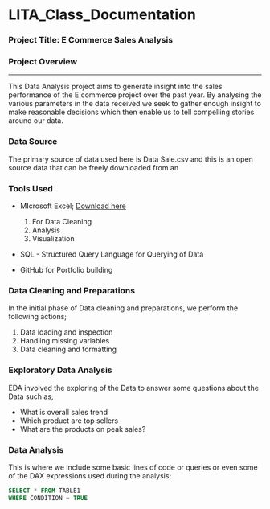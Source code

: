 # LITA_Class_Documentation

### Project Title: E Commerce Sales Analysis

### Project Overview
---
This Data Analysis project aims to generate insight into the sales performance of the E commerce project over the past year. By analysing the various parameters in the data received we seek to gather enough insight to make reasonable decisions which then enable us to tell compelling stories around our data.

### Data Source
The primary source of data used here is Data Sale.csv and this is an open source data that can be freely downloaded from an 

### Tools Used
- MIcrosoft Excel; [Download here](https://www.microsoft.com)
  1. For Data Cleaning
  2. Analysis
  3. Visualization
     
- SQL - Structured Query Language for Querying of Data
- GitHub for Portfolio building

### Data Cleaning and Preparations
In the initial phase of Data cleaning and preparations, we perform the following actions;
1. Data loading and inspection
2. Handling missing variables
3. Data cleaning and formatting

### Exploratory Data Analysis
EDA involved the exploring of the Data to answer some questions about the Data such as;
- What is overall sales trend
- Which product are top sellers
- What are the products on peak sales?

### Data Analysis
This is where we include some basic lines of code or queries or even some of the DAX expressions used during the analysis;
```SQL
SELECT * FROM TABLE1
WHERE CONDITION = TRUE
```
